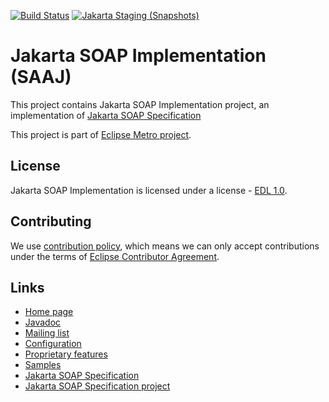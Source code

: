 [//]: # " Copyright (c) 2018, 2022 Oracle and/or its affiliates. All rights reserved. "
[//]: # "  "
[//]: # " This program and the accompanying materials are made available under the "
[//]: # " terms of the Eclipse Distribution License v. 1.0, which is available at "
[//]: # " http://www.eclipse.org/org/documents/edl-v10.php. "
[//]: # "  "
[//]: # " SPDX-License-Identifier: BSD-3-Clause "

[![Build Status](https://github.com/eclipse-ee4j/metro-saaj/actions/workflows/maven.yml/badge.svg?branch=master)](https://github.com/eclipse-ee4j/metro-saaj/actions/workflows/maven.yml?branch=master)
[![Jakarta Staging (Snapshots)](https://img.shields.io/nexus/s/https/jakarta.oss.sonatype.org/com.sun.xml.messaging.saaj/saaj-impl.svg)](https://jakarta.oss.sonatype.org/content/repositories/staging/com/sun/xml/messaging/saaj/saaj-impl/)

# Jakarta SOAP Implementation (SAAJ)

This project contains Jakarta SOAP Implementation project,
 an implementation of [Jakarta SOAP Specification](https://jakarta.ee/specifications/soap-attachments)

This project is part of [Eclipse Metro project](https://projects.eclipse.org/projects/ee4j.metro).


## License

Jakarta SOAP Implementation is licensed under a license - [EDL 1.0](LICENSE.md).


## Contributing

We use [contribution policy](CONTRIBUTING.md), which means we can only accept contributions under
the terms of [Eclipse Contributor Agreement](http://www.eclipse.org/legal/ECA.php).


## Links

* [Home page](https://eclipse-ee4j.github.io/metro-saaj)
* [Javadoc](https://javadoc.io/doc/com.sun.xml.messaging.saaj/saaj-impl/latest/com.sun.xml.messaging.saaj/module-summary.html)
* [Mailing list](https://accounts.eclipse.org/mailing-list/metro-dev)
* [Configuration](https://javadoc.io/doc/com.sun.xml.messaging.saaj/saaj-impl/latest/com.sun.xml.messaging.saaj/module-summary.html#properties)
* [Proprietary features](https://community.oracle.com/blogs/kumarjayanti/2009/12/09/summary-proprietary-features-saaj-ri-134)
* [Samples](saaj-samples/README.md)
* [Jakarta SOAP Specification](https://jakarta.ee/specifications/soap-attachments)
* [Jakarta SOAP Specification project](https://github.com/eclipse-ee4j/saaj-api)
